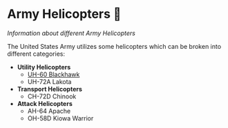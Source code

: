 # Army Helicopters  🚁
_Information about different Army Helicopters_

The United States Army utilizes some helicopters which can be broken into different categories: 
* **Utility Helicopters**
    * [UH-60 Blackhawk](BlackHawks.md) 
    * UH-72A Lakota
* **Transport Helicopters**
    * CH-72D Chinook 
* **Attack Helicopters**
    * AH-64 Apache
    * OH-58D Kiowa Warrior
  
   
  
    

   
